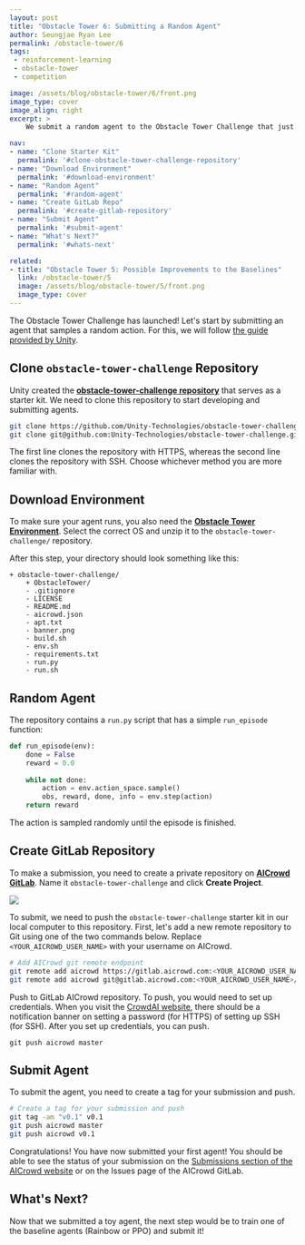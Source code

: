 ```yaml
---
layout: post
title: "Obstacle Tower 6: Submitting a Random Agent"
author: Seungjae Ryan Lee
permalink: /obstacle-tower/6
tags:
 - reinforcement-learning
 - obstacle-tower
 - competition

image: /assets/blog/obstacle-tower/6/front.png
image_type: cover
image_align: right
excerpt: >
    We submit a random agent to the Obstacle Tower Challenge that just began.

nav:
- name: "Clone Starter Kit"
  permalink: '#clone-obstacle-tower-challenge-repository'
- name: "Download Environment"
  permalink: '#download-environment'
- name: "Random Agent"
  permalink: '#random-agent'
- name: "Create GitLab Repo"
  permalink: '#create-gitlab-repository'
- name: "Submit Agent"
  permalink: '#submit-agent'
- name: "What's Next?"
  permalink: '#whats-next'

related:
- title: "Obstacle Tower 5: Possible Improvements to the Baselines"
  link: /obstacle-tower/5
  image: /assets/blog/obstacle-tower/5/front.png
  image_type: cover
---
```


The Obstacle Tower Challenge has launched! Let's start by submitting an agent that samples a random action. For this, we will follow [the guide provided by Unity](https://github.com/unity-Technologies/obstacle-tower-challenge).


## Clone `obstacle-tower-challenge` Repository

Unity created the [**obstacle-tower-challenge repository**](https://github.com/Unity-Technologies/obstacle-tower-challenge) that serves as a starter kit. We need to clone this repository to start developing and submitting agents.

```bash
git clone https://github.com/Unity-Technologies/obstacle-tower-challenge.git
git clone git@github.com:Unity-Technologies/obstacle-tower-challenge.git
```

The first line clones the repository with HTTPS, whereas the second line clones the repository with SSH. Choose whichever method you are more familiar with.

## Download Environment

To make sure your agent runs, you also need the [**Obstacle Tower Environment**](https://github.com/Unity-Technologies/obstacle-tower-env#download-the-environment). Select the correct OS and unzip it to the `obstacle-tower-challenge/` repository.

After this step, your directory should look something like this:

```
+ obstacle-tower-challenge/
    + ObstacleTower/
    - .gitignore
    - LICENSE
    - README.md
    - aicrowd.json
    - apt.txt
    - banner.png
    - build.sh
    - env.sh
    - requirements.txt
    - run.py
    - run.sh
```

## Random Agent

The repository contains a `run.py` script that has a simple `run_episode` function:

```python
def run_episode(env):
    done = False
    reward = 0.0
    
    while not done:
        action = env.action_space.sample()
        obs, reward, done, info = env.step(action)
    return reward
```

The action is sampled randomly until the episode is finished.

## Create GitLab Repository

To make a submission, you need to create a private repository on [**AICrowd GitLab**](https://gitlab.aicrowd.com/). Name it `obstacle-tower-challenge` and click **Create Project**.

<div class="mdl-grid">
  <div class="mdl-layout-spacer"></div>
  <div class="mdl-cell mdl-cell--12-col mdl-cell--12-col-desktop mdl-cell--8-col-tablet mdl-cell--12-col-phone mdl-cell--hide-phone">
    <img src="{{absolute_url}}/assets/blog/obstacle-tower/6/new_project.png">
  </div>
  <div class="mdl-layout-spacer"></div>
</div>

To submit, we need to push the `obstacle-tower-challenge` starter kit in our local computer to this repository. First, let's add a new remote repository to Git using one of the two commands below. Replace `<YOUR_AICROWD_USER_NAME>` with your username on AICrowd.

```bash
# Add AICrowd git remote endpoint
git remote add aicrowd https://gitlab.aicrowd.com:<YOUR_AICROWD_USER_NAME>/obstacle-tower-challenge.git
git remote add aicrowd git@gitlab.aicrowd.com:<YOUR_AICROWD_USER_NAME>/obstacle-tower-challenge.git
```

Push to GitLab AICrowd repository. To push, you would need to set up credentials. When you visit the [CrowdAI website](https://gitlab.aicrowd.com/), there should be a notification banner on setting a password (for HTTPS) of setting up SSH (for SSH). After you set up credentials, you can push.

```
git push aicrowd master
```

## Submit Agent

To submit the agent, you need to create a tag for your submission and push.

```bash
# Create a tag for your submission and push
git tag -am "v0.1" v0.1
git push aicrowd master
git push aicrowd v0.1
```

Congratulations! You have now submitted your first agent! You should be able to see the status of your submission on the [Submissions section of the AICrowd website](https://www.aicrowd.com/challenges/unity-obstacle-tower-challenge/submissions) or on the Issues page of the AICrowd GitLab.


## What's Next?

Now that we submitted a toy agent, the next step would be to train one of the baseline agents (Rainbow or PPO) and submit it!
